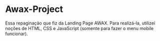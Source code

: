# Awax-Project
Essa repaginação que fiz da Landing Page AWAX.  Para realizá-la, utilizei noções de HTML, CSS e JavaScript (somente para fazer o menu mobile funcionar).
